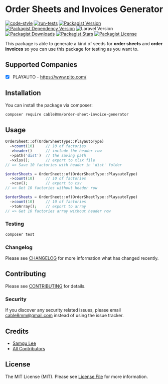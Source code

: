 # Order Sheets and Invoices Generator

[![code-style](https://github.com/cable8mm/order-sheet/actions/workflows/code-style.yml/badge.svg)](https://github.com/cable8mm/order-sheet/actions/workflows/code-style.yml)
[![run-tests](https://github.com/cable8mm/order-sheet/actions/workflows/run-tests.yml/badge.svg)](https://github.com/cable8mm/order-sheet/actions/workflows/run-tests.yml)
[![Packagist Version](https://img.shields.io/packagist/v/cable8mm/order-sheet)](https://packagist.org/packages/cable8mm/order-sheet)
[![Packagist Dependency Version](https://img.shields.io/packagist/dependency-v/cable8mm/order-sheet/php?logo=PHP&logoColor=white&color=777BB4
)](https://packagist.org/packages/cable8mm/order-sheet)
![Laravel Version](https://img.shields.io/badge/Laravel-8.0%2B-FF2D20?logo=laravel&labelColor=white)
[![Packagist Downloads](https://img.shields.io/packagist/dt/cable8mm/order-sheet)](https://packagist.org/packages/cable8mm/order-sheet/stats)
[![Packagist Stars](https://img.shields.io/packagist/stars/cable8mm/order-sheet)](https://github.com/cable8mm/order-sheet/stargazers)
[![Packagist License](https://img.shields.io/packagist/l/cable8mm/order-sheet)](https://github.com/cable8mm/order-sheet/blob/main/LICENSE.md)

This package is able to generate a kind of seeds for **order sheets** and **order invoices** so you can use this package for testing as you want to.

## Supported Companies

- [x] PLAYAUTO - <https://www.plto.com/>

## Installation

You can install the package via composer:

```bash
composer require cable8mm/order-sheet-invoice-generator
```

## Usage

```php
OrderSheet::of(OrderSheetType::PlayautoType)
  ->count(10)     // 10 of factories
  ->header()      // include the header row
  ->path('dist')  // the saving path
  ->xlsx();       // export to xlsx file
// => Save 10 factories with header in 'dist' folder

$orderSheets = OrderSheet::of(OrderSheetType::PlayautoType)
  ->count(10)     // 10 of factories
  ->csv();        // export to csv
// => Get 10 factories without header row

$orderSheets = OrderSheet::of(OrderSheetType::PlayautoType)
  ->count(10)     // 10 of factories
  ->toArray();    // export to array
// => Get 10 factories array without header row
```

### Testing

```bash
composer test
```

### Changelog

Please see [CHANGELOG](CHANGELOG.md) for more information what has changed recently.

## Contributing

Please see [CONTRIBUTING](CONTRIBUTING.md) for details.

### Security

If you discover any security related issues, please email <cable8mm@gmail.com> instead of using the issue tracker.

## Credits

- [Samgu Lee](https://github.com/cable8mm)
- [All Contributors](../../contributors)

## License

The MIT License (MIT). Please see [License File](LICENSE.md) for more information.
